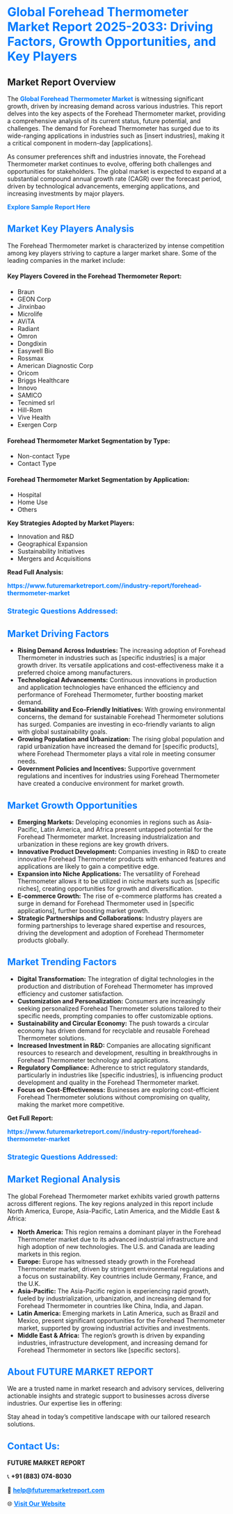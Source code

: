 <h1 style="color: #007BFF;">Global Forehead Thermometer Market Report 2025-2033: Driving Factors, Growth Opportunities, and Key Players</h1>

<section id="overview">
<h2>Market Report Overview</h2>
<p>The <a href="https://www.futuremarketreport.com//industry-report/forehead-thermometer-market" style="color: #007BFF; text-decoration: none;"><strong>Global Forehead Thermometer Market</strong></a> is witnessing significant growth, driven by increasing demand across various industries. This report delves into the key aspects of the Forehead Thermometer market, providing a comprehensive analysis of its current status, future potential, and challenges. The demand for Forehead Thermometer has surged due to its wide-ranging applications in industries such as [insert industries], making it a critical component in modern-day [applications].</p>
<p>As consumer preferences shift and industries innovate, the Forehead Thermometer market continues to evolve, offering both challenges and opportunities for stakeholders. The global market is expected to expand at a substantial compound annual growth rate (CAGR) over the forecast period, driven by technological advancements, emerging applications, and increasing investments by major players.</p>
</section>

<section id="overview">
<p><a href="https://www.futuremarketreport.com//request-sample/reportId=80528" style="color: #007BFF; text-decoration: none;"><strong>Explore Sample Report Here</strong></a></p>
</section>

<section id="key-players">
<h2 style="color: #007BFF;">Market Key Players Analysis</h2>
<p>The Forehead Thermometer market is characterized by intense competition among key players striving to capture a larger market share. Some of the leading companies in the market include:</p>
<h4>Key Players Covered in the Forehead Thermometer Report:</h4>
<ul><li>Braun</li><li>GEON Corp</li><li>Jinxinbao</li><li>Microlife</li><li>AViTA</li><li>Radiant</li><li>Omron</li><li>Dongdixin</li><li>Easywell Bio</li><li>Rossmax</li><li>American Diagnostic Corp</li><li>Oricom</li><li>Briggs Healthcare</li><li>Innovo</li><li>SAMICO</li><li>Tecnimed srl</li><li>Hill-Rom</li><li>Vive Health</li><li>Exergen Corp</li></ul>
<h4>Forehead Thermometer Market Segmentation by Type:</h4>
<ul><li>Non-contact Type</li><li>Contact Type</li></ul>

<h4>Forehead Thermometer Market Segmentation by Application:</h4>
<ul><li>Hospital</li><li>Home Use</li><li>Others</li></ul>
<p><strong>Key Strategies Adopted by Market Players:</strong></p>
<ul>
<li>Innovation and R&D</li>
<li>Geographical Expansion</li>
<li>Sustainability Initiatives</li>
<li>Mergers and Acquisitions</li>
</ul>
</section>

<section>
<p><strong>Read Full Analysis: </strong></p><a href="https://www.futuremarketreport.com//industry-report/forehead-thermometer-market" style="color: #007BFF; text-decoration: none;"><strong>https://www.futuremarketreport.com//industry-report/forehead-thermometer-market</strong></a>
<h3 style="color: #007BFF;">Strategic Questions Addressed:</h3>
</section>

<section id="driving-factors">
<h2 style="color: #007BFF;">Market Driving Factors</h2>
<ul>
<li><strong>Rising Demand Across Industries:</strong> The increasing adoption of Forehead Thermometer in industries such as [specific industries] is a major growth driver. Its versatile applications and cost-effectiveness make it a preferred choice among manufacturers.</li>
<li><strong>Technological Advancements:</strong> Continuous innovations in production and application technologies have enhanced the efficiency and performance of Forehead Thermometer, further boosting market demand.</li>
<li><strong>Sustainability and Eco-Friendly Initiatives:</strong> With growing environmental concerns, the demand for sustainable Forehead Thermometer solutions has surged. Companies are investing in eco-friendly variants to align with global sustainability goals.</li>
<li><strong>Growing Population and Urbanization:</strong> The rising global population and rapid urbanization have increased the demand for [specific products], where Forehead Thermometer plays a vital role in meeting consumer needs.</li>
<li><strong>Government Policies and Incentives:</strong> Supportive government regulations and incentives for industries using Forehead Thermometer have created a conducive environment for market growth.</li>
</ul>
</section>

<section id="growth-opportunities">
<h2 style="color: #007BFF;">Market Growth Opportunities</h2>
<ul>
<li><strong>Emerging Markets:</strong> Developing economies in regions such as Asia-Pacific, Latin America, and Africa present untapped potential for the Forehead Thermometer market. Increasing industrialization and urbanization in these regions are key growth drivers.</li>
<li><strong>Innovative Product Development:</strong> Companies investing in R&D to create innovative Forehead Thermometer products with enhanced features and applications are likely to gain a competitive edge.</li>
<li><strong>Expansion into Niche Applications:</strong> The versatility of Forehead Thermometer allows it to be utilized in niche markets such as [specific niches], creating opportunities for growth and diversification.</li>
<li><strong>E-commerce Growth:</strong> The rise of e-commerce platforms has created a surge in demand for Forehead Thermometer used in [specific applications], further boosting market growth.</li>
<li><strong>Strategic Partnerships and Collaborations:</strong> Industry players are forming partnerships to leverage shared expertise and resources, driving the development and adoption of Forehead Thermometer products globally.</li>
</ul>
</section>

<section id="trending-factors">
<h2 style="color: #007BFF;">Market Trending Factors</h2>
<ul>
<li><strong>Digital Transformation:</strong> The integration of digital technologies in the production and distribution of Forehead Thermometer has improved efficiency and customer satisfaction.</li>
<li><strong>Customization and Personalization:</strong> Consumers are increasingly seeking personalized Forehead Thermometer solutions tailored to their specific needs, prompting companies to offer customizable options.</li>
<li><strong>Sustainability and Circular Economy:</strong> The push towards a circular economy has driven demand for recyclable and reusable Forehead Thermometer solutions.</li>
<li><strong>Increased Investment in R&D:</strong> Companies are allocating significant resources to research and development, resulting in breakthroughs in Forehead Thermometer technology and applications.</li>
<li><strong>Regulatory Compliance:</strong> Adherence to strict regulatory standards, particularly in industries like [specific industries], is influencing product development and quality in the Forehead Thermometer market.</li>
<li><strong>Focus on Cost-Effectiveness:</strong> Businesses are exploring cost-efficient Forehead Thermometer solutions without compromising on quality, making the market more competitive.</li>
</ul>
</section>

<section>
<p><strong>Get Full Report: </strong></p><a href="https://www.futuremarketreport.com//industry-report/forehead-thermometer-market" style="color: #007BFF; text-decoration: none;"><strong>https://www.futuremarketreport.com//industry-report/forehead-thermometer-market</strong></a>
<h3 style="color: #007BFF;">Strategic Questions Addressed:</h3>
</section>


<section id="regional-analysis">
<h2 style="color: #007BFF;">Market Regional Analysis</h2>
<p>The global Forehead Thermometer market exhibits varied growth patterns across different regions. The key regions analyzed in this report include North America, Europe, Asia-Pacific, Latin America, and the Middle East & Africa:</p>
<ul>
<li><strong>North America:</strong> This region remains a dominant player in the Forehead Thermometer market due to its advanced industrial infrastructure and high adoption of new technologies. The U.S. and Canada are leading markets in this region.</li>
<li><strong>Europe:</strong> Europe has witnessed steady growth in the Forehead Thermometer market, driven by stringent environmental regulations and a focus on sustainability. Key countries include Germany, France, and the U.K.</li>
<li><strong>Asia-Pacific:</strong> The Asia-Pacific region is experiencing rapid growth, fueled by industrialization, urbanization, and increasing demand for Forehead Thermometer in countries like China, India, and Japan.</li>
<li><strong>Latin America:</strong> Emerging markets in Latin America, such as Brazil and Mexico, present significant opportunities for the Forehead Thermometer market, supported by growing industrial activities and investments.</li>
<li><strong>Middle East & Africa:</strong> The region’s growth is driven by expanding industries, infrastructure development, and increasing demand for Forehead Thermometer in sectors like [specific sectors].</li>
</ul>
</section>

<footer>
<h2 style="color: #007BFF;">About FUTURE MARKET REPORT</h2>
<p>We are a trusted name in market research and advisory services, delivering actionable insights and strategic support to businesses across diverse industries. Our expertise lies in offering:</p>

<p>Stay ahead in today’s competitive landscape with our tailored research solutions.</p>

<h2 style="color: #007BFF;">Contact Us:</h2>
<p><strong>FUTURE MARKET REPORT</strong></p>
<p>📞 <strong>+91 (883) 074-8030</strong></p>
<p>📧 <strong><a href="mailto:help@futuremarketreport.com" style="color: #007BFF;">help@futuremarketreport.com</a></strong></p>
<p>🌐 <strong><a href="https://www.futuremarketreport.com/" style="color: #007BFF;">Visit Our Website</a></strong></p>
</footer>